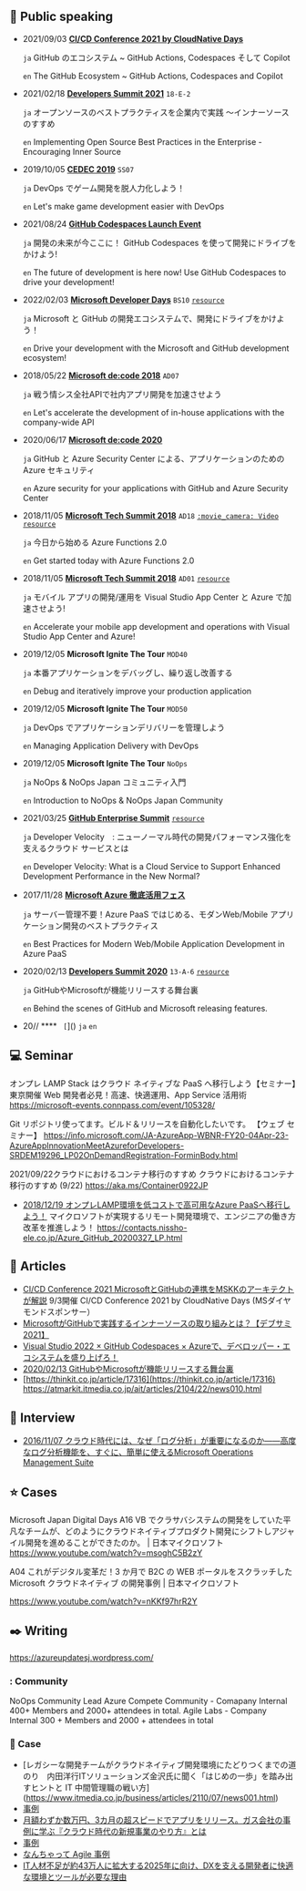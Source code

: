 ## :mega: Public speaking

- 2021/09/03 **[CI/CD Conference 2021 by CloudNative Days](https://event.cloudnativedays.jp/cicd2021)**
  
  ```ja``` GitHub のエコシステム ~ GitHub Actions, Codespaces そして Copilot

  ```en``` The GitHub Ecosystem ~ GitHub Actions, Codespaces and Copilot

- 2021/02/18 **[Developers Summit 2021](https://event.shoeisha.jp/devsumi/20210218)** ```18-E-2```

  ```ja``` オープンソースのベストプラクティスを企業内で実践 ～インナーソースのすすめ 

  ```en``` Implementing Open Source Best Practices in the Enterprise - Encouraging Inner Source

- 2019/10/05 **[CEDEC 2019](https://sapporo.cedec.jp/session/ss07/)** ```SS07```

  ```ja``` DevOps でゲーム開発を脱人力化しよう！
  
  ```en``` Let's make game development easier with DevOps 

- 2021/08/24 **[GitHub Codespaces Launch Event](https://mktoevents.com/Microsoft+Event/287192/157-GQE-382?Dev_YT=PET3035075)**

  ```ja``` 開発の未来が今ここに！ GitHub Codespaces を使って開発にドライブをかけよう!
  
  ```en``` The future of development is here now! Use GitHub Codespaces to drive your development!

- 2022/02/03 **[Microsoft Developer Days](https://msevents.microsoft.com/event?id=1619975101)** ```BS10``` [```resource```](https://www.slideshare.net/microsoftjp/bs10microsoft-github)

  ```ja``` Microsoft と GitHub の開発エコシステムで、開発にドライブをかけよう！
  
  ```en``` Drive your development with the Microsoft and GitHub development ecosystem!

- 2018/05/22 **[Microsoft de:code 2018](https://www.microsoft.com/ja-jp/events/decode/2018/overview.aspx)** ```AD07```

  ```ja``` 戦う情シス全社APIで社内アプリ開発を加速させよう
  
  ```en``` Let's accelerate the development of in-house applications with the company-wide API
  
- 2020/06/17 **[Microsoft de:code 2020](https://www.microsoft.com/ja-jp/events/decode/2020)**

  ```ja``` GitHub と Azure Security Center による、アプリケーションのための Azure セキュリティ
  
  ```en``` Azure security for your applications with GitHub and Azure Security Center

- 2018/11/05 **[Microsoft Tech Summit 2018](https://www.microsoft.com/ja-jp/events/techsummit/2018/about.aspx)** ```AD18``` [```:movie_camera: Video```](https://www.youtube.com/watch?v=_Rz7QKTbDvI) [```resource```](https://www.slideshare.net/ssusercd7b97/azure-functions-20)

  ```ja``` 今日から始める Azure Functions 2.0 

  ```en``` Get started today with Azure Functions 2.0 

- 2018/11/05 **[Microsoft Tech Summit 2018](https://www.microsoft.com/ja-jp/events/techsummit/2018/about.aspx)** ```AD01``` [```resource```](https://www.slideshare.net/ssusercd7b97/visual-studio-app-center-azure)

  ```ja``` モバイル アプリの開発/運用を Visual Studio App Center と Azure で加速させよう!
  
  ```en``` Accelerate your mobile app development and operations with Visual Studio App Center and Azure! 
 
- 2019/12/05 **Microsoft Ignite The Tour** ```MOD40```

  ```ja``` 本番アプリケーションをデバッグし、繰り返し改善する
  
  ```en``` Debug and iteratively improve your production application

- 2019/12/05 **Microsoft Ignite The Tour** ```MOD50```

  ```ja``` DevOps でアプリケーションデリバリーを管理しよう

  ```en``` Managing Application Delivery with DevOps

- 2019/12/05 **Microsoft Ignite The Tour** ```NoOps```

  ```ja``` NoOps & NoOps Japan コミュニティ入門

  ```en``` Introduction to NoOps & NoOps Japan Community
  
- 2021/03/25 **[GitHub Enterprise Summit](https://resources.github.com/webcasts/Japan-Enterprise-Summit-thankyou/)**  [```resource```](https://resources.github.com/webcasts/Japan-Enterprise-Summit-thankyou/)

  ```ja``` Developer Velocity　: ニューノーマル時代の開発パフォーマンス強化を支えるクラウド サービスとは

  ```en``` Developer Velocity: What is a Cloud Service to Support Enhanced Development Performance in the New Normal?

  
- 2017/11/28 **[Microsoft Azure 徹底活用フェス](https://www.sbbit.jp/eventinfo/43087)**

  ```ja``` サーバー管理不要！Azure PaaS ではじめる、モダンWeb/Mobile アプリケーション開発のベストプラクティス

  ```en``` Best Practices for Modern Web/Mobile Application Development in Azure PaaS

- 2020/02/13 **[Developers Summit 2020](https://event.shoeisha.jp/devsumi/20200213/session/2340/)** ```13-A-6``` [```resource```](https://www.slideshare.net/ssusercd7b97/githubmicrosoft?next_slideshow=true)

  ```ja``` GitHubやMicrosoftが機能リリースする舞台裏

  ```en``` Behind the scenes of GitHub and Microsoft releasing features.



- 20// **** `````` [``````]()
  ```ja```
  ```en```



## :computer: Seminar
オンプレ LAMP Stack はクラウド ネイティブな PaaS へ移行しよう【セミナー】東京開催
Web 開発者必見！高速、快適運用、App Service 活用術
https://microsoft-events.connpass.com/event/105328/


Git リポジトリ使ってます。ビルド＆リリースを自動化したいです。 【ウェブ セミナー】
https://info.microsoft.com/JA-AzureApp-WBNR-FY20-04Apr-23-AzureAppInnovationMeetAzureforDevelopers-SRDEM19296_LP02OnDemandRegistration-ForminBody.html

2021/09/22クラウドにおけるコンテナ移行のすすめ
クラウドにおけるコンテナ移行のすすめ  (9/22)
https://aka.ms/Container0922JP


- [2018/12/19 オンプレLAMP環境を低コストで高可用なAzure PaaSへ移行しよう！](https://ascii.jp/elem/000/001/771/1771907/3/)
マイクロソフトが実現するリモート開発環境で、エンジニアの働き方改革を推進しよう！
https://contacts.nissho-ele.co.jp/Azure_GitHub_20200327_LP.html


## :newspaper: Articles
- [CI/CD Conference 2021 MicrosoftとGitHubの連携をMSKKのアーキテクトが解説](https://thinkit.co.jp/article/18824)
9/3開催 CI/CD Conference 2021 by CloudNative Days (MSダイヤモンドスポンサー）
- [ MicrosoftがGitHubで実践するインナーソースの取り組みとは？【デブサミ2021】](https://codezine.jp/article/detail/13685)
- [Visual Studio 2022 × GitHub Codespaces × Azureで、デベロッパー・エコシステムを盛り上げろ！](https://zine.qiita.com/interview/202111-microsoft-github/)
- [2020/02/13 GitHubやMicrosoftが機能リリースする舞台裏](https://codezine.jp/article/detail/12089)
- [https://thinkit.co.jp/article/17316](https://thinkit.co.jp/article/17316)
https://atmarkit.itmedia.co.jp/ait/articles/2104/22/news010.html



## :busts_in_silhouette: Interview

- [2016/11/07 クラウド時代には、なぜ「ログ分析」が重要になるのか――高度なログ分析機能を、すぐに、簡単に使えるMicrosoft Operations Management Suite](https://atmarkit.itmedia.co.jp/ait/articles/1611/07/news010.html)




## :star: Cases

Microsoft Japan Digital Days
A16 VB でクラサバシステムの開発をしていた平凡なチームが、どのようにクラウドネイティブプロダクト開発にシフトしアジャイル開発を進めることができたのか。 | 日本マイクロソフト
https://www.youtube.com/watch?v=msoghC5B2zY

A04 これがデジタル変革だ！3 か月で B2C の WEB ポータルをスクラッチした Microsoft クラウドネイティブ の開発事例 | 日本マイクロソフト

https://www.youtube.com/watch?v=nKKf97hrR2Y


## :black_nib: Writing 
https://azureupdatesj.wordpress.com/


### : Community
NoOps Community Lead
Azure Compete Community - Comapany Internal 400+ Members and 2000+ attendees in total.
Agile Labs - Company Internal 300 + Members and 2000 + attendees in total


### :mega: Case
- [レガシーな開発チームがクラウドネイティブ開発環境にたどりつくまでの道のり　内田洋行ITソリューションズ金沢氏に聞く「はじめの一歩」を踏み出すヒントと IT 中間管理職の戦い方]
(https://www.itmedia.co.jp/business/articles/2110/07/news001.html)
- [事例](https://customers.microsoft.com/ja-jp/story/1371339985204712916-uchida-yoko-it-solutions-co-ltd-professional-services-azure-jp-japan)
- [月額わずか数万円、3カ月の超スピードでアプリをリリース。ガス会社の事例に学ぶ『クラウド時代の新規事業のやり方』とは](https://www.itmedia.co.jp/business/articles/2107/08/news002.html)
- [事例](https://customers.microsoft.com/ja-jp/story/1419627181105204902-tobu-gas-ja-japan)
- [なんちゃって Agile 事例](https://news.mynavi.jp/techplus/kikaku/azure_case_td-83/)
- [IT人材不足が約43万人に拡大する2025年に向け、DXを支える開発者に快適な環境とツールが必要な理由](https://atmarkit.itmedia.co.jp/ait/articles/2004/07/news004.html)



